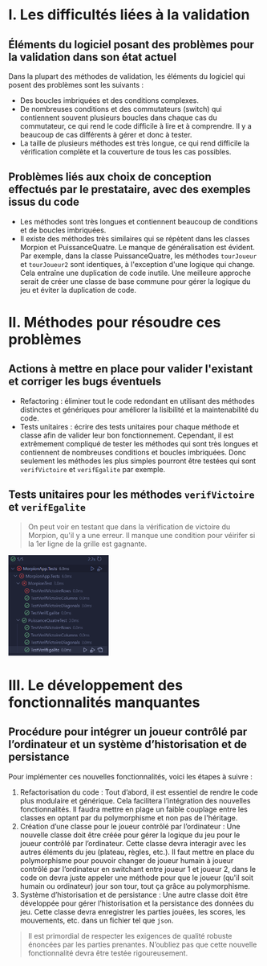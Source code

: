 # I. Les difficultés liées à la validation

## Éléments du logiciel posant des problèmes pour la validation dans son état actuel

Dans la plupart des méthodes de validation, les éléments du logiciel qui posent des problèmes sont les suivants :
- Des boucles imbriquées et des conditions complexes.
- De nombreuses conditions et des commutateurs (switch) qui contiennent souvent plusieurs boucles dans chaque cas du commutateur, ce qui rend le code difficile à lire et à comprendre. Il y a beaucoup de cas différents à gérer et donc à tester.
- La taille de plusieurs méthodes est très longue, ce qui rend difficile la vérification complète et la couverture de tous les cas possibles.

## Problèmes liés aux choix de conception effectués par le prestataire, avec des exemples issus du code

- Les méthodes sont très longues et contiennent beaucoup de conditions et de boucles imbriquées.
- Il existe des méthodes très similaires qui se répètent dans les classes Morpion et PuissanceQuatre. Le manque de généralisation est évident. Par exemple, dans la classe PuissanceQuatre, les méthodes `tourJoueur` et `tourJoueur2` sont identiques, à l'exception d'une logique qui change. Cela entraîne une duplication de code inutile. Une meilleure approche serait de créer une classe de base commune pour gérer la logique du jeu et éviter la duplication de code.

# II. Méthodes pour résoudre ces problèmes

## Actions à mettre en place pour valider l'existant et corriger les bugs éventuels

- Refactoring : éliminer tout le code redondant en utilisant des méthodes distinctes et génériques pour améliorer la lisibilité et la maintenabilité du code.
- Tests unitaires : écrire des tests unitaires pour chaque méthode et classe afin de valider leur bon fonctionnement. Cependant, il est extrêmement compliqué de tester les méthodes qui sont très longues et contiennent de nombreuses conditions et boucles imbriquées. Donc seulement les méthodes les plus simples pourront être testées qui sont `verifVictoire` et `verifEgalite` par exemple.

## Tests unitaires pour les méthodes `verifVictoire` et `verifEgalite`
> On peut voir en testant que dans la vérification de victoire du Morpion, qu'il y a une erreur. Il manque une condition pour véirifer si la 1er ligne de la grille est gagnante.

<img width="200px" height="200px" src="img/image.png">

# III. Le développement des fonctionnalités manquantes

## Procédure pour intégrer un joueur contrôlé par l’ordinateur et un système d’historisation et de persistance
Pour implémenter ces nouvelles fonctionnalités, voici les étapes à suivre :
1. Refactorisation du code : Tout d’abord, il est essentiel de rendre le code plus modulaire et générique. Cela facilitera l’intégration des nouvelles fonctionnalités. Il faudra mettre en plage un faible couplage entre les classes en optant par du polymorphisme et non pas de l'héritage. 
2. Création d’une classe pour le joueur contrôlé par l’ordinateur : Une nouvelle classe doit être créée pour gérer la logique du jeu pour le joueur contrôlé par l’ordinateur. Cette classe devra interagir avec les autres éléments du jeu (plateau, règles, etc.). Il faut mettre en place du polymorphisme pour pouvoir changer de joueur humain à joueur contrôlé par l’ordinateur en switchant entre joueur 1 et joueur 2, dans le code on devra juste appeler une méthode pour que le joueur (qu'il soit humain ou ordinateur) jour son tour, tout ça grâce au polymorphisme.
3. Système d’historisation et de persistance : Une autre classe doit être développée pour gérer l’historisation et la persistance des données du jeu. Cette classe devra enregistrer les parties jouées, les scores, les mouvements, etc. dans un fichier tel que `json`.

> Il est primordial de respecter les exigences de qualité robuste énoncées par les parties prenantes. N’oubliez pas que cette nouvelle fonctionnalité devra être testée rigoureusement.